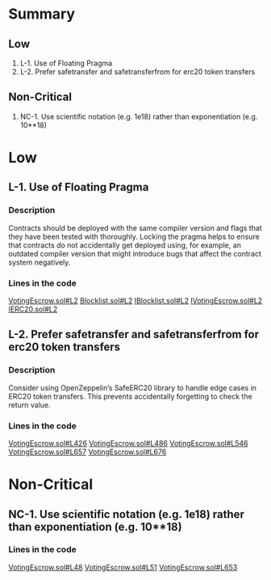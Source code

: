 # Summary
## Low
1. L-1. Use of Floating Pragma
2. L-2. Prefer safetransfer and safetransferfrom for erc20 token transfers

## Non-Critical
1. NC-1. Use scientific notation (e.g. 1e18) rather than exponentiation (e.g. 10**18)


# Low
## L-1. Use of Floating Pragma
### Description
Contracts should be deployed with the same compiler version and flags that they have been tested with thoroughly. 
Locking the pragma helps to ensure that contracts do not accidentally get deployed using, for example, an outdated compiler version 
that might introduce bugs that affect the contract system negatively.

### Lines in the code
[VotingEscrow.sol#L2](https://github.com/code-423n4/2022-08-fiatdao/blob/fece3bdb79ccacb501099c24b60312cd0b2e4bb2/contracts/VotingEscrow.sol#L2)
[Blocklist.sol#L2](https://github.com/code-423n4/2022-08-fiatdao/blob/fece3bdb79ccacb501099c24b60312cd0b2e4bb2/contracts/features/Blocklist.sol#L2)
[IBlocklist.sol#L2](https://github.com/code-423n4/2022-08-fiatdao/blob/fece3bdb79ccacb501099c24b60312cd0b2e4bb2/contracts/interfaces/IBlocklist.sol#L2)
[IVotingEscrow.sol#L2](https://github.com/code-423n4/2022-08-fiatdao/blob/fece3bdb79ccacb501099c24b60312cd0b2e4bb2/contracts/interfaces/IVotingEscrow.sol#L2)
[IERC20.sol#L2](https://github.com/code-423n4/2022-08-fiatdao/blob/fece3bdb79ccacb501099c24b60312cd0b2e4bb2/contracts/interfaces/IERC20.sol#L2)

## L-2. Prefer safetransfer and safetransferfrom for erc20 token transfers
### Description
Consider using OpenZeppelin’s SafeERC20 library to handle edge cases in ERC20 token transfers. 
This prevents accidentally forgetting to check the return value.

### Lines in the code
[VotingEscrow.sol#L426](https://github.com/code-423n4/2022-08-fiatdao/blob/fece3bdb79ccacb501099c24b60312cd0b2e4bb2/contracts/VotingEscrow.sol#L426)
[VotingEscrow.sol#L486](https://github.com/code-423n4/2022-08-fiatdao/blob/fece3bdb79ccacb501099c24b60312cd0b2e4bb2/contracts/VotingEscrow.sol#L486)
[VotingEscrow.sol#L546](https://github.com/code-423n4/2022-08-fiatdao/blob/fece3bdb79ccacb501099c24b60312cd0b2e4bb2/contracts/VotingEscrow.sol#L546)
[VotingEscrow.sol#L657](https://github.com/code-423n4/2022-08-fiatdao/blob/fece3bdb79ccacb501099c24b60312cd0b2e4bb2/contracts/VotingEscrow.sol#L657)
[VotingEscrow.sol#L676](https://github.com/code-423n4/2022-08-fiatdao/blob/fece3bdb79ccacb501099c24b60312cd0b2e4bb2/contracts/VotingEscrow.sol#L676)


# Non-Critical
## NC-1. Use scientific notation (e.g. 1e18) rather than exponentiation (e.g. 10**18)
### Lines in the code
[VotingEscrow.sol#L48](https://github.com/code-423n4/2022-08-fiatdao/blob/fece3bdb79ccacb501099c24b60312cd0b2e4bb2/contracts/VotingEscrow.sol#L48)
[VotingEscrow.sol#L51](https://github.com/code-423n4/2022-08-fiatdao/blob/fece3bdb79ccacb501099c24b60312cd0b2e4bb2/contracts/VotingEscrow.sol#L51)
[VotingEscrow.sol#L653](https://github.com/code-423n4/2022-08-fiatdao/blob/fece3bdb79ccacb501099c24b60312cd0b2e4bb2/contracts/VotingEscrow.sol#L653)
